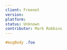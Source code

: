 ```yaml
---
client: Freenet
version:
platform:
status: Unknown
contributor: Mark Robbins
---
```


```css
#msgBody .foo
```
